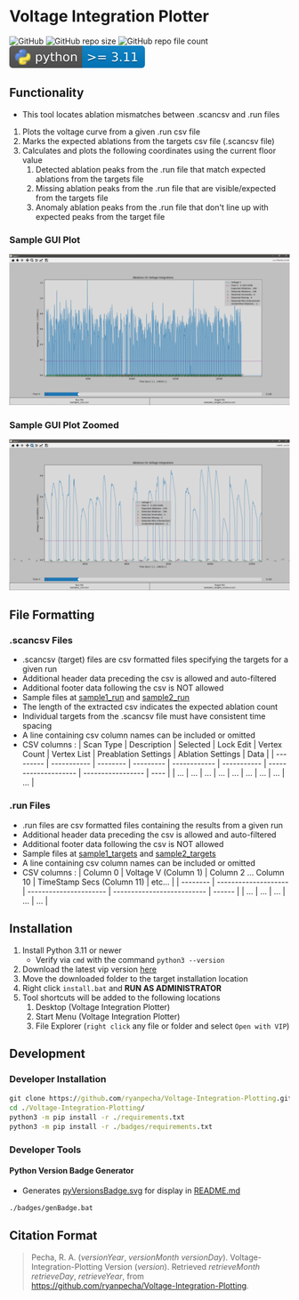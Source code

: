 # Voltage Integration Plotter

![GitHub](https://img.shields.io/github/license/ryanpecha/Voltage-Integration-Plotting)
![GitHub repo size](https://img.shields.io/github/repo-size/ryanpecha/Voltage-Integration-Plotting)
![GitHub repo file count](https://img.shields.io/github/directory-file-count/ryanpecha/Voltage-Integration-Plotting)
![python versions](./badges/pyVersionsBadge.svg)

## Functionality

* This tool locates ablation mismatches between .scancsv and .run files

1. Plots the voltage curve from a given .run csv file
2. Marks the expected ablations from the targets csv file (.scancsv file)
3. Calculates and plots the following coordinates using the current floor value
   1. Detected ablation peaks from the .run file that match expected ablations from the targets file
   2. Missing ablation peaks from the .run file that are visible/expected from the targets file
   3. Anomaly ablation peaks from the .run file that don't line up with expected peaks from the target file

### Sample GUI Plot

![Plot of Sample 1 Data](./examples/sample1.png "Plot of Sample 1 Data")

### Sample GUI Plot Zoomed

![Plot of Zoomed Sample 1 Data](./examples/sample1_zoomed.png "Plot of Zoomed Sample 1 Data")

## File Formatting

### .scancsv Files

* .scancsv (target) files are csv formatted files specifying the targets for a given run
* Additional header data preceding the csv is allowed and auto-filtered
* Additional footer data following the csv is NOT allowed
* Sample files at [sample1_run](./samples/sample1_targets_scancsv.csv) and [sample2_run](./samples/sample2_targets_scancsv.csv)
* The length of the extracted csv indicates the expected ablation count
* Individual targets from the .scancsv file must have consistent time spacing
* A line containing csv column names can be included or omitted
* CSV columns :
   | Scan Type | Description | Selected | Lock Edit | Vertex Count | Vertex List | Preablation Settings | Ablation Settings | Data |
   | --------- | ----------- | -------- | --------- | ------------ | ----------- | -------------------- | ----------------- | ---- |
   | ...       | ...         | ...      | ...       | ...          | ...         | ...                  | ...               | ...  |

### .run Files

* .run files are csv formatted files containing the results from a given run
* Additional header data preceding the csv is allowed and auto-filtered
* Additional footer data following the csv is NOT allowed
* Sample files at [sample1_targets](./samples/sample1_run.csv) and [sample2_targets](./samples/sample2_run.csv)
* A line containing csv column names can be included or omitted
* CSV columns :
   | Column 0 | Voltage V (Column 1) | Column 2 ... Column 10 | TimeStamp Secs (Column 11) | etc... |
   | -------- | -------------------- | ---------------------- | -------------------------- | ------ |
   | ...      | ...                  | ...                    | ...                        | ...    |

## Installation

1. Install Python 3.11 or newer
   * Verify via `cmd` with the command `python3 --version`
2. Download the latest vip version [here](https://github.com/ryanpecha/Voltage-Integration-Plotting/releases)
3. Move the downloaded folder to the target installation location
4. Right click `install.bat` and **RUN AS ADMINISTRATOR**
5. Tool shortcuts will be added to the following locations
   1. Desktop (Voltage Integration Plotter)
   2. Start Menu (Voltage Integration Plotter)
   3. File Explorer (`right click` any file or folder and select `Open with VIP`)

## Development

### Developer Installation

```cmd
git clone https://github.com/ryanpecha/Voltage-Integration-Plotting.git
cd ./Voltage-Integration-Plotting/
python3 -m pip install -r ./requirements.txt
python3 -m pip install -r ./badges/requirements.txt
```

### Developer Tools

#### Python Version Badge Generator

* Generates [pyVersionsBadge.svg](./badges/pyVersionsBadge.svg) for display in [README.md](./README.md)

```cmd
./badges/genBadge.bat
```

## Citation Format

> Pecha, R. A. (*versionYear*, *versionMonth* *versionDay*). Voltage-Integration-Plotting Version (*version*). Retrieved *retrieveMonth* *retrieveDay*, *retrieveYear*, from https://github.com/ryanpecha/Voltage-Integration-Plotting. 
